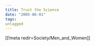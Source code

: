 ```yaml
---
title: Trust the Science
date: "2005-06-01"
tags:
untagged
---
```

[[!meta redir=Society/Men_and_Women]]
